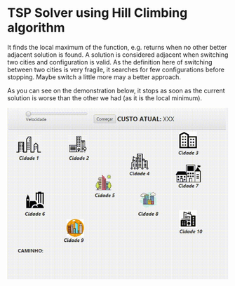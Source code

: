 # TSP Solver using Hill Climbing algorithm

It finds the local maximum of the function, e.g. returns when no other better adjacent solution is found. A solution is considered adjacent when switching two cities and configuration is valid. As the definition here of switching between two cities is very fragile, it searches for few configurations before stopping. Maybe switch a little more may a better approach.

As you can see on the demonstration below, it stops as soon as the current solution is worse than the other we had (as it is the local minimum).

![Demonstration gif](animation.gif)
